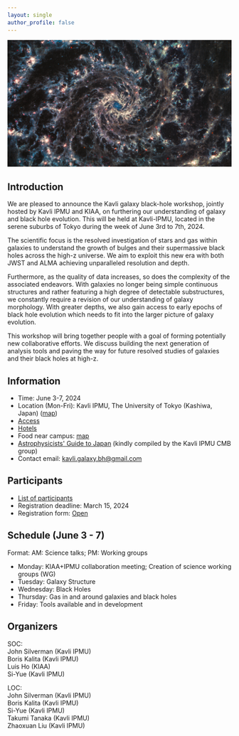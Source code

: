 ```yaml
---
layout: single
author_profile: false
---
```


<!---## Kavli galaxy black-hole evolution workshop --->
![jwst_image](/_images/sPsQiC4eFn5bZxMVqs6dLW.jpg)

## Introduction
We are pleased to announce the Kavli galaxy black-hole workshop, jointly hosted by Kavli IPMU and KIAA, on furthering our understanding of galaxy and black hole evolution. This will be held at Kavli-IPMU, located in the serene suburbs of Tokyo during the week of June 3rd to 7th, 2024. 


The scientific focus is the resolved investigation of stars and gas within galaxies to understand the growth of bulges and their supermassive black holes across the high-z universe. We aim to exploit this new era with both JWST and ALMA achieving unparalleled resolution and depth.


Furthermore,  as the quality of data increases, so does the complexity of the associated endeavors. With galaxies no longer being simple continuous structures and rather featuring a high degree of detectable substructures, we constantly require a revision of our understanding of galaxy morphology. With greater depths, we also gain access to early epochs of black hole evolution which needs to fit into the larger picture of galaxy evolution. 


This workshop will bring together people with a goal of forming potentially new collaborative efforts. We discuss building the next generation of analysis tools and paving the way for future resolved studies of galaxies and their black holes at high-z.   

## Information
* Time: June 3-7, 2024
* Location (Mon-Fri): Kavli IPMU, The University of Tokyo (Kashiwa, Japan) ([map](https://maps.app.goo.gl/YzgzK9UrQ55sL89x8))
* [Access](https://www.ipmu.jp/visitors/access-ipmu)
* [Hotels](https://www.ipmu.jp/visitors/accommodation)
* Food near campus: [map](https://www.google.com/maps/d/u/1/edit?mid=1mVE_BZqdhGYfqo_OBi5JMfjoUD-xxSY&usp=sharing)
* [Astrophysicists' Guide to Japan](https://sites.google.com/view/ipmucmb/discover-japan) (kindly compiled by the Kavli IPMU CMB group)
* Contact email: kavli.galaxy.bh@gmail.com
## Participants
* [List of participants](https://docs.google.com/spreadsheets/d/e/2PACX-1vRVN7amnYxoh_R9j2tDp4D-Uaf6xlt7L-6OBlzsC4rpoyBXzEtXxk6Nma_ilSPgqrcV-27ODyquec8R/pubhtml)
* Registration deadline: March 15, 2024
* Registration form: [Open](https://forms.gle/ks2as8sa2PKWdDU46)
## Schedule (June 3 - 7)
Format: AM: Science talks; PM: Working groups 
* Monday:    KIAA+IPMU collaboration meeting; Creation of science working groups (WG)
* Tuesday:   Galaxy Structure
* Wednesday: Black Holes
* Thursday:  Gas in and around galaxies and black holes
* Friday:    Tools available and in development

## Organizers
SOC:\
John Silverman (Kavli IPMU)\
Boris Kalita (Kavli IPMU)\
Luis Ho (KIAA)\
Si-Yue (Kavli IPMU)

LOC:\
John Silverman (Kavli IPMU)\
Boris Kalita (Kavli IPMU)\
Si-Yue (Kavli IPMU)\
Takumi Tanaka (Kavli IPMU)\
Zhaoxuan Liu (Kavli IPMU)

